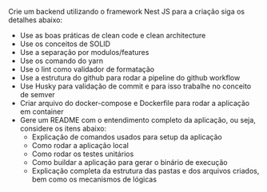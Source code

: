 Crie um backend utilizando o framework Nest JS para a criação siga os detalhes abaixo: 
- Use as boas práticas de clean code e clean architecture
- Use os conceitos de SOLID
- Use a separação por modulos/features
- Use os comando do yarn 
- Use o lint como validador de formatação 
- Use a estrutura do github para rodar a pipeline do github workflow
- Use Husky para validação de commit e para isso trabalhe no conceito de semver
- Criar arquivo do docker-compose e Dockerfile para rodar a aplicação em container 
- Gere um README com o entendimento completo da aplicação, ou seja, considere os itens abaixo: 
  - Explicação de comandos usados para setup da aplicação
  - Como rodar a aplicação local 
  - Como rodar os testes unitários 
  - Como buildar a aplicação para gerar o binário de execução 
  - Explicação completa da estrutura das pastas e dos arquivos criados, bem como os mecanismos de lógicas 
